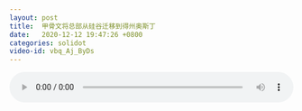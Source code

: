 ```yaml
---
layout: post
title:  甲骨文将总部从硅谷迁移到得州奥斯丁
date:   2020-12-12 19:47:26 +0800
categories: solidot
video-id: vbq_Aj_ByDs
---
```


<audio src="/assets/282b02f8dcfc764971887116639b63c3.mp3" style="width: 100%;" controls></audio>

